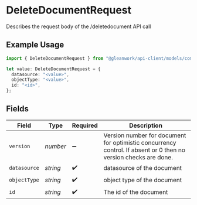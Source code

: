 # DeleteDocumentRequest

Describes the request body of the /deletedocument API call

## Example Usage

```typescript
import { DeleteDocumentRequest } from "@gleanwork/api-client/models/components";

let value: DeleteDocumentRequest = {
  datasource: "<value>",
  objectType: "<value>",
  id: "<id>",
};
```

## Fields

| Field                                                                                                           | Type                                                                                                            | Required                                                                                                        | Description                                                                                                     |
| --------------------------------------------------------------------------------------------------------------- | --------------------------------------------------------------------------------------------------------------- | --------------------------------------------------------------------------------------------------------------- | --------------------------------------------------------------------------------------------------------------- |
| `version`                                                                                                       | *number*                                                                                                        | :heavy_minus_sign:                                                                                              | Version number for document for optimistic concurrency control. If absent or 0 then no version checks are done. |
| `datasource`                                                                                                    | *string*                                                                                                        | :heavy_check_mark:                                                                                              | datasource of the document                                                                                      |
| `objectType`                                                                                                    | *string*                                                                                                        | :heavy_check_mark:                                                                                              | object type of the document                                                                                     |
| `id`                                                                                                            | *string*                                                                                                        | :heavy_check_mark:                                                                                              | The id of the document                                                                                          |